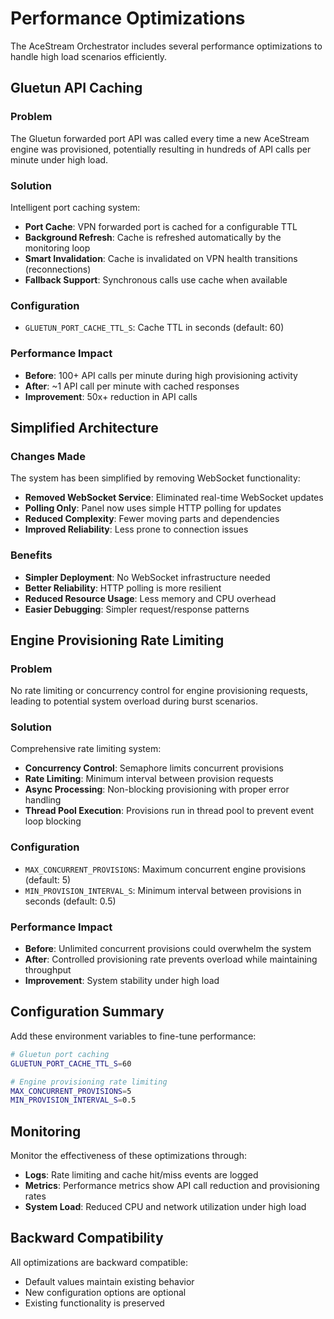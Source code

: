 # Performance Optimizations

The AceStream Orchestrator includes several performance optimizations to handle high load scenarios efficiently.

## Gluetun API Caching

### Problem
The Gluetun forwarded port API was called every time a new AceStream engine was provisioned, potentially resulting in hundreds of API calls per minute under high load.

### Solution
Intelligent port caching system:
- **Port Cache**: VPN forwarded port is cached for a configurable TTL
- **Background Refresh**: Cache is refreshed automatically by the monitoring loop
- **Smart Invalidation**: Cache is invalidated on VPN health transitions (reconnections)
- **Fallback Support**: Synchronous calls use cache when available

### Configuration
- `GLUETUN_PORT_CACHE_TTL_S`: Cache TTL in seconds (default: 60)

### Performance Impact
- **Before**: 100+ API calls per minute during high provisioning activity
- **After**: ~1 API call per minute with cached responses
- **Improvement**: 50x+ reduction in API calls

## Simplified Architecture

### Changes Made
The system has been simplified by removing WebSocket functionality:
- **Removed WebSocket Service**: Eliminated real-time WebSocket updates
- **Polling Only**: Panel now uses simple HTTP polling for updates
- **Reduced Complexity**: Fewer moving parts and dependencies
- **Improved Reliability**: Less prone to connection issues

### Benefits
- **Simpler Deployment**: No WebSocket infrastructure needed
- **Better Reliability**: HTTP polling is more resilient
- **Reduced Resource Usage**: Less memory and CPU overhead
- **Easier Debugging**: Simpler request/response patterns

## Engine Provisioning Rate Limiting

### Problem
No rate limiting or concurrency control for engine provisioning requests, leading to potential system overload during burst scenarios.

### Solution
Comprehensive rate limiting system:
- **Concurrency Control**: Semaphore limits concurrent provisions
- **Rate Limiting**: Minimum interval between provision requests
- **Async Processing**: Non-blocking provisioning with proper error handling
- **Thread Pool Execution**: Provisions run in thread pool to prevent event loop blocking

### Configuration
- `MAX_CONCURRENT_PROVISIONS`: Maximum concurrent engine provisions (default: 5)
- `MIN_PROVISION_INTERVAL_S`: Minimum interval between provisions in seconds (default: 0.5)

### Performance Impact
- **Before**: Unlimited concurrent provisions could overwhelm the system
- **After**: Controlled provisioning rate prevents overload while maintaining throughput
- **Improvement**: System stability under high load

## Configuration Summary

Add these environment variables to fine-tune performance:

```bash
# Gluetun port caching
GLUETUN_PORT_CACHE_TTL_S=60

# Engine provisioning rate limiting
MAX_CONCURRENT_PROVISIONS=5
MIN_PROVISION_INTERVAL_S=0.5
```

## Monitoring

Monitor the effectiveness of these optimizations through:
- **Logs**: Rate limiting and cache hit/miss events are logged
- **Metrics**: Performance metrics show API call reduction and provisioning rates
- **System Load**: Reduced CPU and network utilization under high load

## Backward Compatibility

All optimizations are backward compatible:
- Default values maintain existing behavior
- New configuration options are optional
- Existing functionality is preserved